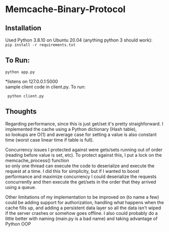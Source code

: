 # Memcache-Binary-Protocol

## Installation
Used Python 3.8.10 on Ubuntu 20.04 (anything python 3 should work):  
```pip install -r requirements.txt ```

## To Run:
``` python app.py ```

*listens on 127.0.0.1:5000  
sample client code in client.py. To run:  

``` python client.py```

## Thoughts

Regarding performance, since this is just get/set it's pretty straighforward. I implemented the cache using a Python dictionary (Hash table),  
so lookups are O(1) and average case for setting a value is also constant time (worst case linear time if table is full).  

Concurrency issues I protected against were gets/sets running out of order (reading before value is set, etc). To protect against this, I put a lock on the memcache_process() function  
so only one thread can execute the code to deserialize and execute the request at a time. I did this for simplicity, but if I wanted to boost performance and maximize concurrency I could deserialize the requests concurrently and then execute the get/sets in the order that they arrived using a queue. 

Other limitations of my implementation to be improved on (to name a few) could be adding support for authorization, handling what happens when the cache fills up, and adding a persistent data layer  so all the data isn't wiped if the server crashes or somehow goes offline. I also could probably do a little better with naming (main.py is a bad name) and taking advantage of Python OOP



